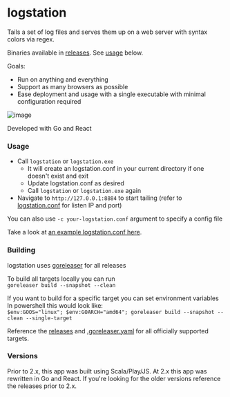 # logstation #

Tails a set of log files and serves them up on a web server with syntax colors via regex. 

Binaries available in [releases](https://github.com/jdrews/logstation/releases). See [usage](https://github.com/jdrews/logstation#usage) below.

Goals:
- Run on anything and everything 
- Support as many browsers as possible
- Ease deployment and usage with a single executable with minimal configuration required

![image](https://user-images.githubusercontent.com/172766/228132770-567a2551-8d0d-43f0-b3a8-4517c141de7d.png)


Developed with Go and React 

### Usage ###
* Call `logstation` or `logstation.exe` 
   * It will create an logstation.conf in your current directory if one doesn't exist and exit
   * Update logstation.conf as desired
   * Call `logstation` or `logstation.exe` again
* Navigate to `http://127.0.0.1:8884` to start tailing (refer to [logstation.conf](logstation.default.conf) for listen IP and port)

You can also use `-c your-logstation.conf` argument to specify a config file

Take a look at [an example logstation.conf here](logstation.default.conf).

### Building ###

logstation uses [goreleaser](https://github.com/goreleaser/goreleaser) for all releases   

To build all targets locally you can run   
`goreleaser build --snapshot --clean`  
   
If you want to build for a specific target you can set environment variables   
In powershell this would look like:    
`$env:GOOS="linux"; $env:GOARCH="amd64"; goreleaser build --snapshot --clean --single-target`

Reference the [releases](https://github.com/jdrews/logstation/releases) and [.goreleaser.yaml](.goreleaser.yaml) for all officially supported targets. 

### Versions ###
Prior to 2.x, this app was built using Scala/Play/JS. At 2.x this app was rewritten in Go and React. If you're looking for the older versions reference the releases prior to 2.x. 
